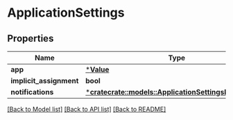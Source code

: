 # ApplicationSettings

## Properties
Name | Type | Description | Notes
------------ | ------------- | ------------- | -------------
**app** | [***Value**](.md) |  | [optional] 
**implicit_assignment** | **bool** |  | [optional] 
**notifications** | [***cratecrate::models::ApplicationSettingsNotifications**](ApplicationSettingsNotifications.md) |  | [optional] 

[[Back to Model list]](../README.md#documentation-for-models) [[Back to API list]](../README.md#documentation-for-api-endpoints) [[Back to README]](../README.md)


